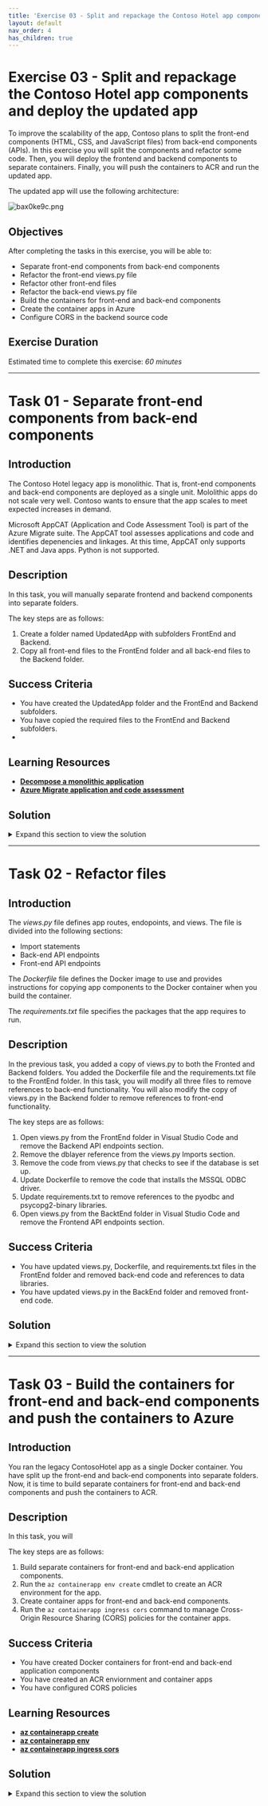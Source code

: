 ```yaml
---
title: 'Exercise 03 - Split and repackage the Contoso Hotel app components and deploy the updated app'
layout: default
nav_order: 4
has_children: true
---
```


# Exercise 03 - Split and repackage the Contoso Hotel app components and deploy the updated app

To improve the scalability of the app, Contoso plans to split the front-end components (HTML, CSS, and JavaScript files) from back-end components (APIs). In this exercise you will split the components and refactor some code. Then, you will deploy the frontend and backend components to separate containers. Finally, you will push the containers to ACR and run the updated app. 

The updated app will use the following architecture:

![bax0ke9c.png](../../media/bax0ke9c.png)

## Objectives

After completing the tasks in this exercise, you will be able to:

- Separate front-end components from back-end components
- Refactor the front-end views.py file
- Refactor other front-end files
- Refactor the back-end views.py file
- Build the containers for front-end and back-end components
- Create the container apps in Azure
- Configure CORS in the backend source code

## Exercise Duration

Estimated time to complete this exercise: *60 minutes*

---

# Task 01 - Separate front-end components from back-end components

<!--- Estimated time: 15 minutes---> 

## Introduction

The Contoso Hotel legacy app is monolithic. That is, front-end components and back-end components are deployed as a single unit. Mololithic apps do not scale very well. Contoso wants to ensure that the app scales to meet expected increases in demand.

Microsoft AppCAT (Application and Code Assessment Tool) is part of the Azure Migrate suite. The AppCAT tool assesses applications and code and identifies depenencies and linkages. At this time, AppCAT only supports .NET and Java apps. Python is not supported.

## Description

In this task, you will manually separate frontend and backend components into separate folders.

The key steps are as follows:

1. Create a folder named UpdatedApp with subfolders FrontEnd and Backend.
1. Copy all front-end files to the FrontEnd folder and all back-end files to the Backend folder.

## Success Criteria

- You have created the UpdatedApp folder and the FrontEnd and Backend subfolders. 
- You have copied the required files to the FrontEnd and Backend subfolders.
- 

## Learning Resources

- [**Decompose a monolithic application**](https://learn.microsoft.com/en-us/training/modules/microservices-architecture/ )
- [**Azure Migrate application and code assessment**](https://learn.microsoft.com/en-us/azure/migrate/appcat/overview )

## Solution

<details markdown="block">
<summary>Expand this section to view the solution</summary>

1. Open Visual Studio Code.

1. On the Visual Studio Code menu bar, select **Terminal** and then select **New Terminal**. A Terminal pane opens at the bottom of the window.

    ![gzt09m0m.png](../../media/gzt09m0m.png)

1. Update the value for the $PATH_TO_DOWNLOADS variable to point to the Downloads folder on your machine. Enter the following commands at the Terminal window prompt to set the variable and change directories to that folder, which contains the repository files you cloned in Exercise 01.

    ```
    $PATH_TO_DOWNLOADS = "C:\Users\Admin\Downloads"
    cd $PATH_TO_DOWNLOADS
    ```

    ![vtuuzcop.png](../../media/vtuuzcop.png)

1. Enter the following command at the Terminal window prompt. This command creates a directory for front-end components.

    ```
    mkdir -p UpdatedApp/Frontend
    ```

    ![4wut3qpe.png](../../media/4wut3qpe.png)

1. Enter the following command at the Terminal window prompt. This command creates a directory for back-end components.

    ```
    mkdir -p UpdatedApp/Backend 
    ```

    ![r9w825ez.png](../../media/r9w825ez.png)

1. Open File Explorer and go to the Downloads folder. Verify that the UpdatedApp folder and subfolders you created are present.

    ![0pd5q1t7.png](../../media/0pd5q1t7.png)

1. Enter the following commands at the Terminal window prompt. These commands copy all necessary files to the **Frontend** folder for the updated app.

    ```
    cd $PATH_TO_DOWNLOADS\ContosoHotel
    cp startup.* $PATH_TO_DOWNLOADS\UpdatedApp\Frontend
    cp uwsgi.ini $PATH_TO_DOWNLOADS\UpdatedApp\Frontend
    cp Dockerfile $PATH_TO_DOWNLOADS\UpdatedApp\Frontend
    cp *.docker* $PATH_TO_DOWNLOADS\UpdatedApp\Frontend
    cp requirements.txt $PATH_TO_DOWNLOADS\UpdatedApp\Frontend
    ```
    ![rc0em1zh.png](../../media/rc0em1zh.png)

1. Enter the following commands at the Terminal window prompt. These commands create a subfolder in the **Frontend** folder and copy all necessary files to subfolder.

    ```
    cd $PATH_TO_DOWNLOADS

    cp -r ContosoHotel/contoso_hotel/static $PATH_TO_DOWNLOADS\UpdatedApp\Frontend\contoso_hotel\
    cp -r ContosoHotel/contoso_hotel/templates $PATH_TO_DOWNLOADSs\UpdatedApp\Frontend\contoso_hotel\
    cp ContosoHotel/contoso_hotel/*.py $PATH_TO_DOWNLOADS\UpdatedApp\Frontend\contoso_hotel\
    ```

    ![4hvmj7az.png](../../media/4hvmj7az.png)
1. Enter the following commands at the Terminal window prompt. These commands copy all necessary files to the **Backend** folder for the updated app.

    ```
    cd $PATH_TO_DOWNLOADS\ContosoHotel
    cp *.sql $PATH_TO_DOWNLOADS\UpdatedApp\Backend
    cp startup.* $PATH_TO_DOWNLOADS\UpdatedApp\Backend
    cp uwsgi.ini $PATH_TO_DOWNLOADS\UpdatedApp\Backend
    cp *docker* $PATH_TO_DOWNLOADS\UpdatedApp\Backend
    cp requirements.txt $PATH_TO_DOWNLOADS\UpdatedApp\Backend
    ```

    ![cy6qnctf.png](../../media/cy6qnctf.png)

1. Enter the following commands at the Terminal window prompt. These commands create a subfolder in the **Backend** folder and copy all necessary files to subfolder.

    ```
    cd $PATH_TO_DOWNLOADS\

    cp -r ContosoHotel/contoso_hotel/dblayer $PATH_TO_DOWNLOADS\UpdatedApp\Backend\contoso_hotel\
    cp ContosoHotel/contoso_hotel/*.py $PATH_TO_DOWNLOADS\UpdatedApp\Backend\contoso_hotel\
    ```

    ![4lx92yj1.png](../../media/4lx92yj1.png)

1. Leave Visual Studio Code open. You will use the toool again in the next task.

</details>


---

# Task 02 - Refactor  files

<!--- Estimated time: 15 minutes---> 

## Introduction

The *views.py* file defines app routes, endopoints, and views. The file is divided into the following sections:

- Import statements
- Back-end API endpoints
- Front-end API endpoints

The *Dockerfile* file defines the Docker image to use and provides instructions for copying app components to the Docker container when you build the container. 

The *requirements.txt* file specifies the packages that the app requires to run. 

## Description

In the previous task, you added a copy of views.py to both the Fronted and Backend folders. You added the Dockerfile file and the requirements.txt file to the FrontEnd folder. In this task, you will modify all three files to remove references to back-end functionality. You will also modify the copy of views.py in the Backend folder to remove references to front-end functionality.

The key steps are as follows:

1. Open views.py from the FrontEnd folder in Visual Studio Code and remove the Backend API endpoints section.
1. Remove the dblayer reference from the views.py Imports section.
1. Remove the code from views.py that checks to see if the database is set up.
1. Update Dockerfile to remove the code that installs the MSSQL ODBC driver.
1. Update requirements.txt to remove references to the pyodbc and psycopg2-binary libraries.
1. Open views.py from the BacktEnd folder in Visual Studio Code and remove the Frontend API endpoints section.

## Success Criteria

- You have updated views.py, Dockerfile, and requirements.txt files in the FrontEnd folder and removed back-end code and references to data libraries. 
- You have updated views.py in the BackEnd folder and removed front-end code.


## Solution

<details markdown="block">
<summary>Expand this section to view the solution</summary>

In this task, you will refactor the front-end *views.py* file in the UpdatedApp\FrontEnd folder.


1. In Visual Studio Code, press the **Ctrl** **Shift** **E** key combination to open the Explorer pane.

1. In the Explorer pane, select **Open Folder**.

1. In the Open Folder dialog, select the **Downloads** folder, select **UpdatedApp**, and the select **Select Folder**.

1. In the *Do you trust the authors of the files in this folder?* dialog, select **Trust the authors of all files in the parent folder 'Downloads'** and then select **Yes, I trust the authors**. 

    ![yq54qnra.png](../../media/yq54qnra.png)

1. In the Explorer pane, expand the **frontend** folder and then expand the **contoso_hotel** folder.

1. Select **views.py**. The file displays in the right side of the Visual Studio Code window.

1. Delete all code between the following region markers in the code (at or around lines 9 - 304):

    ```-nocopy
    #region -------- BACKEND API ENDPOINTS --------
    #endregion -------- BACKEND API ENDPOINTS -------- 
    ```  

    ![qhkyv58o.png](../../media/qhkyv58o.png)

1. Locate the line of code that imports dblayer (at or around line 4). 

    ![c16t85vh.png](../../media/c16t85vh.png)

1. Remove **dblayer,**.

    ![1pqgxt9o.png](../../media/1pqgxt9o.png)

	{: .warning }
	> Do not forget to delete the comma after **dblayer**.

1. Locate the code that checks to see if the database is set up (at or around lines 22-26):

    ![7xe8gkmv.png](../../media/7xe8gkmv.png)

1. Delete the code that performs the database check.

    ![l338dtbt.png](../../media/l338dtbt.png)

1. Save and close the file.

1. In the Visual Studio Code Explorer pane, select **Dockerfile**. The file displays in the right side of the Visual Studio Code window.

    ![bndhhefz.png](../../media/bndhhefz.png)

1. Locate the code that installs the mssql odbc driver (at or around lines 17-23):

    ![zwgu2ey9.png](../../media/zwgu2ey9.png)

1. Delete the code hat installs the mssql odbc driver.

    ![l673ddid.png](../../media/l673ddid.png)

1. Save and close the file.

1. In the Visual Studio Code Explorer pane, select **requirements.txt**. The file displays in the right side of the Visual Studio Code window.

    ![8tm5egdx.png](../../media/8tm5egdx.png)

1. Delete the pyodbc and psycopg2-binary libraries.

    ![00z3g507.png](../../media/00z3g507.png)

1. Save and close the file.

1. In the Explorer pane, expand the **backend** folder and then expand the **contoso_hotel** folder.

1. Select **views.py**. The file displays in the right side of the Visual Studio Code window.

1. Delete all code between the following region markers in the code (around lines 309 - 332):

    ```
    #region -------- FRONTEND API ENDPOINTS --------
    #endregion -------- FRONTEND API ENDPOINTS -------- 
    ```  

    ![zo0ce49i.png](../../media/zo0ce49i.png)

1. Save and close the file.

1. Leave Visual Studio Code open. You will run addtional commands in the next task.

</details>

---


# Task 03 - Build the containers for front-end and back-end components and push the containers to Azure

<!--- Estimated time: 20 minutes---> 

## Introduction

You ran the legacy ContosoHotel app as a single Docker container. You have split up the front-end and back-end components into separate folders. Now, it is time to build separate containers for front-end and back-end components and push the containers to ACR.


## Description

In this task, you will 

The key steps are as follows:

1. Build separate containers for front-end and back-end application components.
1. Run the `az containerapp env create` cmdlet to create an ACR environment for the app.
1. Create container apps for front-end and back-end components.
1. Run the `az containerapp ingress cors` command to manage Cross-Origin Resource Sharing (CORS) policies for the container apps.

## Success Criteria

- You have created Docker containers for front-end and back-end application components
- You have created an ACR enviornment and container apps
- You have configured CORS policies 

## Learning Resources

- [**az containerapp create**](https://learn.microsoft.com/en-us/cli/azure/containerapp?view=azure-cli-latest#az-containerapp-create )
- [**az containerapp env**](https://learn.microsoft.com/en-us/cli/azure/containerapp/env?view=azure-cli-latest )
- [**az containerapp ingress cors**](https://learn.microsoft.com/en-us/cli/azure/containerapp/ingress/cors?view=azure-cli-latest )


## Solution

<details markdown="block">
<summary>Expand this section to view the solution</summary>

In this task you will build a Docker container for the updated app front-end components.

1. In the list of resources, locate the Container Registry instance. Select **Terminal** from the top menu and open a **New Terminal**. Update the following variable to use the name of the instance that you recorded in Exercise 02 Task 03.

    ```
    $ACR_NAME="ACR_NAME_FROM_EX02_TASK03"
    ```

1. Update the value for the $PATH_TO_UPDATED_APP variable to point to the Downloads\UpdatedApp folder on your machine. Enter the following commands at the Terminal window prompt. These commands switch the context to the folder that contains the updated app components.

    ```
    $PATH_TO_UPDATED_APP = "C:\Users\ADMIN\Downloads\UpdatedApp"
    ```

1. In Visual Studio Code, enter the following command at the Terminal window prompt. This command ensures that you are working in the correct folder.

    ```
    cd  $PATH_TO_UPDATED_APP\Frontend
    ```

    ![fno1amvk.png](../../media/fno1amvk.png)

1. Enter the following command at the Terminal window prompt. This command builds the container for the front-end app components.

    ```
    docker pull python:slim-bookworm
    docker build -t "pycontosohotel-frontend:v1.0.0" .
    ```

	{: .note }
	> It may take 2-3 minutes to build the Docker container.

    ![k6aogw3d.png](../../media/k6aogw3d.png)

1. Enter the following commands at the Terminal window prompt. These commands tag the front-end container and push the container to ACR.

    ```
    docker tag "pycontosohotel-frontend:v1.0.0" "$ACR_NAME.azurecr.io/pycontosohotel-frontend:v1.0.0"
    docker push "$ACR_NAME.azurecr.io/pycontosohotel-frontend:v1.0.0"
    ```

    ![u9e5rz66.png](../../media/u9e5rz66.png)

1. Enter the following commands at the Terminal window prompt. These commands switch the context to the Backend folder and then build the Docker container for the back-end app components.

    ```
    cd  $PATH_TO_UPDATED_APP\Backend
    docker pull python:slim-bookworm
    docker build -t "pycontosohotel-backend:v1.0.0" .
    ```

	{: .note }
	> It may take 2-3 minutes to build the Docker container.

1. Enter the following commands at the Terminal window prompt. These commands tag the back-end container and push the container to ACR.

    ```
    docker tag "pycontosohotel-backend:v1.0.0" "$ACR_NAME.azurecr.io/pycontosohotel-backend:v1.0.0"
    docker push "$ACR_NAME.azurecr.io/pycontosohotel-backend:v1.0.0"
    ```

1. In Visual Studio Code, enter the following commands at the Terminal window prompt. These commands register app providers.

    ```
    az provider register --namespace Microsoft.App
    az provider register --namespace Microsoft.OperationalInsights
    ```

	{: .note }
	> It may take 2-3 minutes for these commands to complete.

1. Update the value of the *AZURE_REGION_FROM_EX01_TASK01* variable to use the region that you selected in Exercise 01 Task 01. Then, enter the  command at the Terminal window prompt.

    ```
    $AZURE_REGION="AZURE_REGION_FROM_EX01_TASK01"
    ```

1. Enter the following commands at the Terminal window prompt. These commands create the container app environment.

    ```
    $CONTOSO_HOTEL_ENV = "contosoenv$(Get-Random -Minimum 100000 -Maximum 999999)"
    $CONTOSO_ACR_CREDENTIAL = az acr credential show --name $ACR_NAME --query "passwords[0].value" -o tsv
    az containerapp env create --name "$CONTOSO_HOTEL_ENV" --resource-group "ContosoHotel" --location "$AZURE_REGION"
    Write-Host -ForegroundColor Green  "Default Domain is: $(az containerapp env show --name "$CONTOSO_HOTEL_ENV" --resource-group "ContosoHotel" --query "properties.defaultDomain" -o tsv)"
    ```

	{: .note }
	> It may take 2-3 minutes for these commands to complete.

    ![lmve6yr2.png](../../media/lmve6yr2.png)  

1. Replace the *ENTER_CONNECTION_STRING_FROM_EX02_TASK04* placeholder text in the following command with the connection string you recorded in Exercise 02 Task 04. Enter the command at the Visual Studio Code Terminal window prompt and then press the **Enter** key. These commands create the container app for the back-end app components.

    ```
    az containerapp create --name "backend" --resource-group "ContosoHotel" --environment "$CONTOSO_HOTEL_ENV" --image "$ACR_NAME.azurecr.io/pycontosohotel-backend:v1.0.0" --target-port 8000 --ingress external --transport http --registry-server "$ACR_NAME.azurecr.io" --registry-username "$ACR_NAME" --registry-password "$CONTOSO_ACR_CREDENTIAL" --env-vars "POSTGRES_CONNECTION_STRING='ENTER_CONNECTION_STRING_FROM_EX02_TASK04'"
$CONTOSO_BACKEND_URL = "https://$(az containerapp show --name "backend" --resource-group "ContosoHotel" --query 'properties.configuration.ingress.fqdn' -o tsv)"
Write-Host -ForegroundColor Green  "Backend URL is: $CONTOSO_BACKEND_URL"
    ```

    ![gj1rov77.png](../../media/gj1rov77.png)

1. Enter the following commands at the Terminal window prompt. These commands create the container app for the front-end app components.

    ```
    az containerapp create --name "frontend" --resource-group "ContosoHotel" --environment "$CONTOSO_HOTEL_ENV" --image "$ACR_NAME.azurecr.io/pycontosohotel-frontend:v1.0.0" --target-port 8000 --ingress external --transport http --registry-server "$ACR_NAME.azurecr.io" --registry-username "$ACR_NAME" --registry-password "$CONTOSO_ACR_CREDENTIAL" --env-vars "API_BASEURL=$CONTOSO_BACKEND_URL"
$CONTOSO_FRONTEND_URL = "https://$(az containerapp show --name "frontend" --resource-group "ContosoHotel" --query 'properties.configuration.ingress.fqdn' -o tsv)"
Write-Host -ForegroundColor Green  "Frontend URL is: $CONTOSO_FRONTEND_URL"
    ```
    
	{: .warning }
	> Record the value for the front-end URL. You will use the value later in the lab.

1. Open a browser window and go to [**Azure portal**](https://portal.azure.com). Sign in to Azure if necessary.

1. Search for the ContosoHotel resource group and select the group.

1. Locate and select the **backend** container app.

1. In the left navigation pane for the container app, in the Settings section, select **CORS**.

1. In the Allowed Origins field, enter the value for the front-end URL that you recorded in Step 12 of this task. 

1. In the Allowed Methods field, enter an asterisk (*****). Select **Apply** to create the CORS policy.

1. Leave Visual Studio Code open. You will run addtional commands in the next exercise.


</details>
